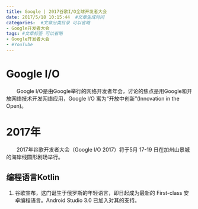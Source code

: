 ```yaml
---
title: Google | 2017谷歌I/O全球开发者大会
date: 2017/5/18 10:15:44  #文章生成时间
categories:  #文章分类目录 可以省略
- Google开发者大会
tags: #文章标签 可以省略
- Google开发者大会
- #YouTube
---
```

# Google I/O #
　　Google I/O是由Google举行的网络开发者年会，讨论的焦点是用Google和开放网络技术开发网络应用，Google I/O 寓为“开放中创新”(Innovation in the Open)。

# 2017年 #
　　2017年谷歌开发者大会（Google I/O 2017）将于5月 17-19 日在加州山景城的海岸线圆形剧场举行。
## 编程语言Kotlin ##
1. 谷歌宣布，这门诞生于俄罗斯的年轻语言，即日起成为最新的 First-class 安卓编程语言。Android Studio 3.0 已加入对其的支持。
